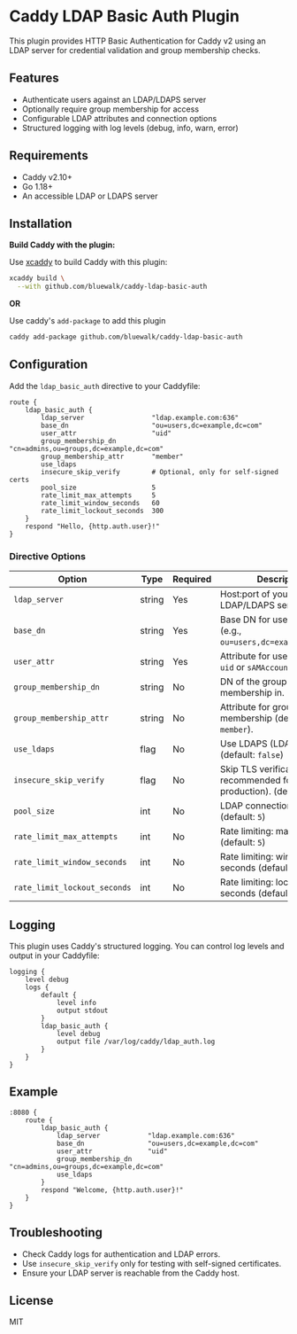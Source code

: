 # Caddy LDAP Basic Auth Plugin

This plugin provides HTTP Basic Authentication for Caddy v2 using an LDAP server for credential validation and group membership checks.

## Features
- Authenticate users against an LDAP/LDAPS server
- Optionally require group membership for access
- Configurable LDAP attributes and connection options
- Structured logging with log levels (debug, info, warn, error)

## Requirements
- Caddy v2.10+
- Go 1.18+
- An accessible LDAP or LDAPS server

## Installation

**Build Caddy with the plugin:**

Use [xcaddy](https://github.com/caddyserver/xcaddy) to build Caddy with this plugin:

```sh
xcaddy build \
  --with github.com/bluewalk/caddy-ldap-basic-auth
```

**OR**

Use caddy's `add-package` to add this plugin

```sh
caddy add-package github.com/bluewalk/caddy-ldap-basic-auth
```

## Configuration

Add the `ldap_basic_auth` directive to your Caddyfile:

```
route {
    ldap_basic_auth {
        ldap_server                 "ldap.example.com:636"
        base_dn                     "ou=users,dc=example,dc=com"
        user_attr                   "uid"
        group_membership_dn         "cn=admins,ou=groups,dc=example,dc=com"
        group_membership_attr       "member"
        use_ldaps
        insecure_skip_verify        # Optional, only for self-signed certs
        pool_size                   5
        rate_limit_max_attempts     5
        rate_limit_window_seconds   60
        rate_limit_lockout_seconds  300
    }
    respond "Hello, {http.auth.user}!"
}
```

### Directive Options

| Option                    | Type     | Required | Description                                                                                   |
|---------------------------|----------|----------|-----------------------------------------------------------------------------------------------|
| `ldap_server`             | string   | Yes      | Host:port of your LDAP/LDAPS server. |
| `base_dn`                 | string   | Yes      | Base DN for user search (e.g., `ou=users,dc=example,dc=com`). |
| `user_attr`               | string   | Yes      | Attribute for username (e.g., `uid` or `sAMAccountName`). |
| `group_membership_dn`     | string   | No       | DN of the group to require membership in. |
| `group_membership_attr`   | string   | No       | Attribute for group membership (default: `member`). |
| `use_ldaps`               | flag     | No       | Use LDAPS (LDAP over TLS). (default: `false`) |
| `insecure_skip_verify`    | flag     | No       | Skip TLS verification (not recommended for production). (default: `false`) |
| `pool_size`               | int      | No       | LDAP connection pool size (default: `5`)
| `rate_limit_max_attempts`  | int      | No       | Rate limiting: max attempts (default: `5`) |
| `rate_limit_window_seconds`  | int      | No       | Rate limiting: window in seconds (default: `60`) |
| `rate_limit_lockout_seconds`  | int      | No       | Rate limiting: lockout in seconds (default: `300`) |

## Logging

This plugin uses Caddy's structured logging. You can control log levels and output in your Caddyfile:

```
logging {
    level debug
    logs {
        default {
            level info
            output stdout
        }
        ldap_basic_auth {
            level debug
            output file /var/log/caddy/ldap_auth.log
        }
    }
}
```

## Example

```
:8080 {
    route {
        ldap_basic_auth {
            ldap_server            "ldap.example.com:636"
            base_dn                "ou=users,dc=example,dc=com"
            user_attr              "uid"
            group_membership_dn    "cn=admins,ou=groups,dc=example,dc=com"
            use_ldaps
        }
        respond "Welcome, {http.auth.user}!"
    }
}
```

## Troubleshooting
- Check Caddy logs for authentication and LDAP errors.
- Use `insecure_skip_verify` only for testing with self-signed certificates.
- Ensure your LDAP server is reachable from the Caddy host.

## License
MIT
